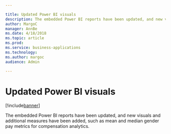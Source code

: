 ```yaml
---

title: Updated Power BI visuals
description: The embedded Power BI reports have been updated, and new visuals and additional measures have been added, such as mean and median gender pay metrics for compensation analytics.
author: MargoC
manager: AnnBe
ms.date: 4/18/2018
ms.topic: article
ms.prod: 
ms.service: business-applications
ms.technology: 
ms.author: margoc
audience: Admin

---
```

#  Updated Power BI visuals




[!include[banner](../../../includes/banner.md)]

The embedded Power BI reports have been updated, and new visuals and additional
measures have been added, such as mean and median gender pay metrics for
compensation analytics.
